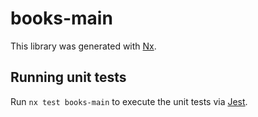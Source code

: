 # books-main

This library was generated with [Nx](https://nx.dev).

## Running unit tests

Run `nx test books-main` to execute the unit tests via [Jest](https://jestjs.io).
